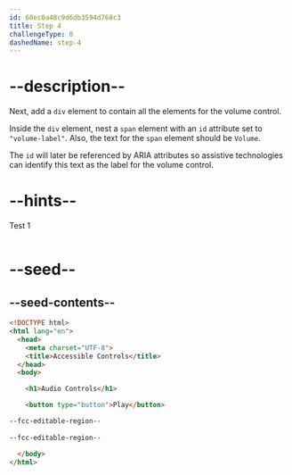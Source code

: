 ```yaml
---
id: 68ec0a48c9d6db3594d768c3
title: Step 4
challengeType: 0
dashedName: step-4
---
```


# --description--

Next, add a `div` element to contain all the elements for the volume control.

Inside the `div` element, nest a `span` element with an `id` attribute set to `"volume-label"`.
Also, the text for the `span` element should be `Volume`.

The `id` will later be referenced by ARIA attributes so assistive technologies can identify this text as the label for the volume control.

# --hints--

Test 1

```js

```

# --seed--

## --seed-contents--

```html
<!DOCTYPE html>
<html lang="en">
  <head>
    <meta charset="UTF-8">
    <title>Accessible Controls</title>
  </head>
  <body>

    <h1>Audio Controls</h1>

    <button type="button">Play</button>

--fcc-editable-region--
    
--fcc-editable-region--

  </body>
</html>
```
